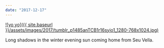 ```yaml
---
date: "2017-12-17"
---
```


[![yo yo]({{ site.baseurl }}/assets/images/2017/tumblr_p1485anTCB1r16syio1_1280-768x1024.jpg)](https://mananamanana.com/ohpiglet/wp-content/uploads/2017/12/tumblr_p1485anTCB1r16syio1_1280.jpg)

Long shadows in the winter evening sun coming home from Seu Vella.
